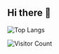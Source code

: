 ## Hi there 👋

![Top Langs](https://github-readme-stats.vercel.app/api/top-langs/?username=T-BO0&layout=compact)

![Visitor Count](https://komarev.com/ghpvc/?username=T-BO0&color=blue)

<!--
**T-BO0/T-BO0** is a ✨ _special_ ✨ repository because its `README.md` (this file) appears on your GitHub profile.

Here are some ideas to get you started:

- 🔭 I’m currently working on ...
- 🌱 I’m currently learning ...
- 👯 I’m looking to collaborate on ...
- 🤔 I’m looking for help with ...
- 💬 Ask me about ...
- 📫 How to reach me: ...
- 😄 Pronouns: ...
- ⚡ Fun fact: ...
-->
